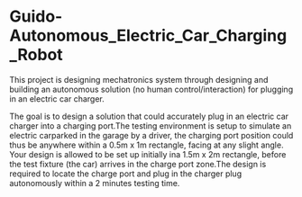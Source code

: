 # Guido-Autonomous_Electric_Car_Charging_Robot
This project is designing mechatronics system through designing and building an autonomous solution (no human control/interaction) for plugging in an electric car charger.

The goal is to design a solution that could accurately plug in an electric car charger into a charging port.The testing environment is setup to simulate an electric carparked in the garage by a driver, the charging port position could thus be anywhere within a 0.5m x 1m rectangle, facing at any slight angle. Your design is allowed to be set up initially ina 1.5m x 2m rectangle, before the test fixture (the car) arrives in the charge port zone.The design is required to locate the charge port and plug in the charger plug autonomously within a 2 minutes testing time.
